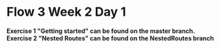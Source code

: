# Flow 3 Week 2 Day 1
**Exercise 1 "Getting started" can be found on the master branch.**
<br>
**Exercise 2 "Nested Routes" can be found on the NestedRoutes branch**
